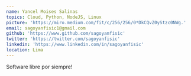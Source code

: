 ```yaml
---
name: Yancel Moises Salinas
topics: Cloud, Python, NodeJS, Linux
picture: 'https://miro.medium.com/fit/c/256/256/0*DkCQvZ0yStzc0NWg.'
email: sagoyanfisic1@gmail.com
github: 'https://www.github.com/sagoyanfisic'
twitter: 'https://twitter.com/sagoyanfisic'
linkedin: 'https://www.linkedin.com/in/sagoyanfisic'
location: Lima
---
```

Software libre por siempre!
